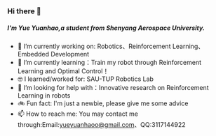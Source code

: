 ### Hi there 👋

##### I'm Yue Yuanhao,a student from Shenyang Aerospace University.

- 🔭 I’m currently working on: Robotics、Reinforcement Learning、Embedded Development
- 🤖 I’m currently learning：Train my robot through Reinforcement Learning and Optimal Control！
- 🤓 I learned/worked for: SAU-TUP Robotics Lab
- 🦿 I’m looking for help with：Innovative research on Reinforcement Learning in robots
- 🚲 Fun fact: I'm just a newbie, please give me some advice
- 📫 How to reach me: You may contact me through:Email:yueyuanhaoo@gmail.com、QQ:3117144922

